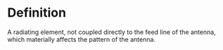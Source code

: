 # Definition

A radiating element, not coupled directly to the feed line of the
antenna, which materially affects the pattern of the antenna.
